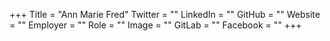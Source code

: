 +++
Title = "Ann Marie Fred"
Twitter = ""
LinkedIn = ""
GitHub = ""
Website = ""
Employer = ""
Role = ""
Image = ""
GitLab = ""
Facebook = ""
+++
